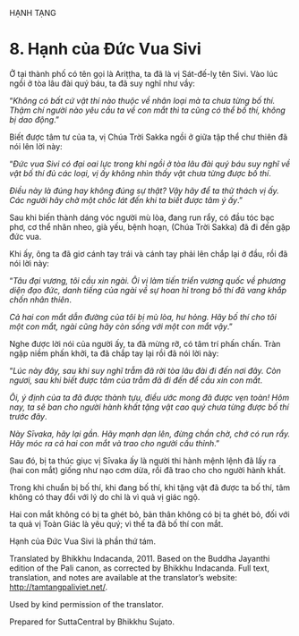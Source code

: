 HẠNH TẠNG

# 8\. Hạnh của Đức Vua Sivi

Ở tại thành phố có tên gọi là Ariṭṭha, ta đã là vị Sát-đế-lỵ tên Sivi. Vào lúc ngồi ở tòa lâu đài quý báu, ta đã suy nghĩ như vầy:

“_Không có bất cứ vật thí nào thuộc về nhân loại mà ta chưa từng bố thí. Thậm chí người nào yêu cầu ta về con mắt thì ta cũng có thể bố thí, không bị dao động_.”

Biết được tâm tư của ta, vị Chúa Trời Sakka ngồi ở giữa tập thể chư thiên đã nói lên lời này:

“_Đức vua Sivi có đại oai lực trong khi ngồi ở tòa lâu đài quý báu suy nghĩ về vật bố thí đủ các loại, vị ấy không nhìn thấy vật chưa từng được bố thí_.

_Điều này là đúng hay không đúng sự thật? Vậy hãy để ta thử thách vị ấy. Các người hãy chờ một chốc lát đến khi ta biết được tâm ý ấy_.”

Sau khi biến thành dáng vóc người mù lòa, đang run rẩy, có đầu tóc bạc phơ, cơ thể nhăn nheo, già yếu, bệnh hoạn, (Chúa Trời Sakka) đã đi đến gặp đức vua.

Khi ấy, ông ta đã giơ cánh tay trái và cánh tay phải lên chắp lại ở đầu, rồi đã nói lời này:

“_Tâu đại vương, tôi cầu xin ngài. Ôi vị làm tiến triển vương quốc về phương diện đạo đức, danh tiếng của ngài về sự hoan hỉ trong bố thí đã vang khắp chốn nhân thiên_.

_Cả hai con mắt dẫn đường của tôi bị mù lòa, hư hỏng. Hãy bố thí cho tôi một con mắt, ngài cũng hãy còn sống với một con mắt vậy_.”

Nghe được lời nói của người ấy, ta đã mừng rỡ, có tâm trí phấn chấn. Tràn ngập niềm phấn khởi, ta đã chắp tay lại rồi đã nói lời này:

“_Lúc này đây, sau khi suy nghĩ trẫm đã rời tòa lâu đài đi đến nơi đây. Còn ngươi, sau khi biết được tâm của trẫm đã đi đến để cầu xin con mắt_.

_Ôi, ý định của ta đã được thành tựu, điều ước mong đã được vẹn toàn! Hôm nay, ta sẽ ban cho người hành khất tặng vật cao quý chưa từng được bố thí trước đây_.

_Này Sīvaka,_ _hãy lại gần. Hãy mạnh dạn lên, đừng chần chờ, chớ có run rẩy. Hãy móc ra cả hai con mắt và trao cho người cầu thỉnh_.”

Sau đó, bị ta thúc giục vị Sīvaka ấy là người thi hành mệnh lệnh đã lấy ra (hai con mắt) giống như nạo cơm dừa, rồi đã trao cho cho người hành khất.

Trong khi chuẩn bị bố thí, khi đang bố thí, khi tặng vật đã được ta bố thí, tâm không có thay đổi với lý do chỉ là vì quả vị giác ngộ.

Hai con mắt không có bị ta ghét bỏ, bản thân không có bị ta ghét bỏ, đối với ta quả vị Toàn Giác là yêu quý; vì thế ta đã bố thí con mắt.

Hạnh của Đức Vua Sivi là phần thứ tám.

Translated by Bhikkhu Indacanda, 2011. Based on the Buddha Jayanthi edition of the Pali canon, as corrected by Bhikkhu Indacanda. Full text, translation, and notes are available at the translator’s website: http://tamtangpaliviet.net/.

Used by kind permission of the translator.

Prepared for SuttaCentral by Bhikkhu Sujato.
